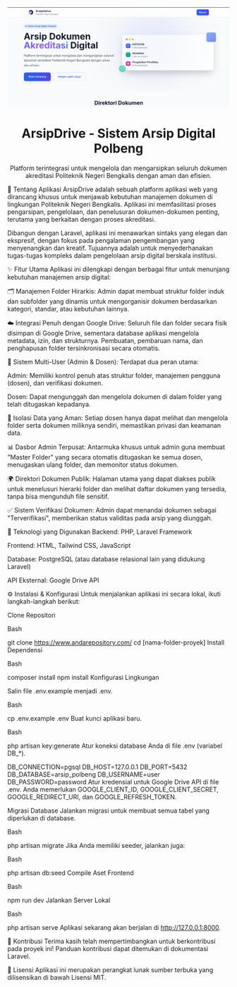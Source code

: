 <img src="image.png" alt="Italian Trulli">

<h1 align="center">ArsipDrive - Sistem Arsip Digital Polbeng</h1>

<p align="center">
Platform terintegrasi untuk mengelola dan mengarsipkan seluruh dokumen akreditasi Politeknik Negeri Bengkalis dengan aman dan efisien.
</p>

📖 Tentang Aplikasi
ArsipDrive adalah sebuah platform aplikasi web yang dirancang khusus untuk menjawab kebutuhan manajemen dokumen di lingkungan Politeknik Negeri Bengkalis. Aplikasi ini memfasilitasi proses pengarsipan, pengelolaan, dan penelusuran dokumen-dokumen penting, terutama yang berkaitan dengan proses akreditasi.

Dibangun dengan Laravel, aplikasi ini menawarkan sintaks yang elegan dan ekspresif, dengan fokus pada pengalaman pengembangan yang menyenangkan dan kreatif. Tujuannya adalah untuk menyederhanakan tugas-tugas kompleks dalam pengelolaan arsip digital berskala institusi.

✨ Fitur Utama
Aplikasi ini dilengkapi dengan berbagai fitur untuk menunjang kebutuhan manajemen arsip digital:

🗂️ Manajemen Folder Hirarkis: Admin dapat membuat struktur folder induk dan subfolder yang dinamis untuk mengorganisir dokumen berdasarkan kategori, standar, atau kebutuhan lainnya.

☁️ Integrasi Penuh dengan Google Drive: Seluruh file dan folder secara fisik disimpan di Google Drive, sementara database aplikasi mengelola metadata, izin, dan strukturnya. Pembuatan, pembaruan nama, dan penghapusan folder tersinkronisasi secara otomatis.

👥 Sistem Multi-User (Admin & Dosen): Terdapat dua peran utama:

Admin: Memiliki kontrol penuh atas struktur folder, manajemen pengguna (dosen), dan verifikasi dokumen.

Dosen: Dapat mengunggah dan mengelola dokumen di dalam folder yang telah ditugaskan kepadanya.

🔐 Isolasi Data yang Aman: Setiap dosen hanya dapat melihat dan mengelola folder serta dokumen miliknya sendiri, memastikan privasi dan keamanan data.

📊 Dasbor Admin Terpusat: Antarmuka khusus untuk admin guna membuat "Master Folder" yang secara otomatis ditugaskan ke semua dosen, menugaskan ulang folder, dan memonitor status dokumen.

🌍 Direktori Dokumen Publik: Halaman utama yang dapat diakses publik untuk menelusuri hierarki folder dan melihat daftar dokumen yang tersedia, tanpa bisa mengunduh file sensitif.

✅ Sistem Verifikasi Dokumen: Admin dapat menandai dokumen sebagai "Terverifikasi", memberikan status validitas pada arsip yang diunggah.

🚀 Teknologi yang Digunakan
Backend: PHP, Laravel Framework

Frontend: HTML, Tailwind CSS, JavaScript

Database: PostgreSQL (atau database relasional lain yang didukung Laravel)

API Eksternal: Google Drive API

⚙️ Instalasi & Konfigurasi
Untuk menjalankan aplikasi ini secara lokal, ikuti langkah-langkah berikut:

Clone Repositori

Bash

git clone https://www.andarepository.com/
cd [nama-folder-proyek]
Install Dependensi

Bash

composer install
npm install
Konfigurasi Lingkungan

Salin file .env.example menjadi .env.

Bash

cp .env.example .env
Buat kunci aplikasi baru.

Bash

php artisan key:generate
Atur koneksi database Anda di file .env (variabel DB_*).

DB_CONNECTION=pgsql
DB_HOST=127.0.0.1
DB_PORT=5432
DB_DATABASE=arsip_polbeng
DB_USERNAME=user
DB_PASSWORD=password
Atur kredensial untuk Google Drive API di file .env. Anda memerlukan GOOGLE_CLIENT_ID, GOOGLE_CLIENT_SECRET, GOOGLE_REDIRECT_URI, dan GOOGLE_REFRESH_TOKEN.

Migrasi Database
Jalankan migrasi untuk membuat semua tabel yang diperlukan di database.

Bash

php artisan migrate
Jika Anda memiliki seeder, jalankan juga:

Bash

php artisan db:seed
Compile Aset Frontend

Bash

npm run dev
Jalankan Server Lokal

Bash

php artisan serve
Aplikasi sekarang akan berjalan di http://127.0.0.1:8000.

🤝 Kontribusi
Terima kasih telah mempertimbangkan untuk berkontribusi pada proyek ini! Panduan kontribusi dapat ditemukan di dokumentasi Laravel.

📄 Lisensi
Aplikasi ini merupakan perangkat lunak sumber terbuka yang dilisensikan di bawah Lisensi MIT.
